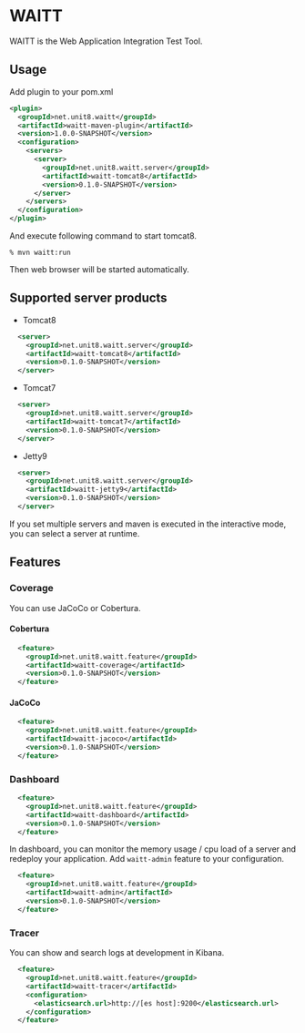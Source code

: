 WAITT
==================

WAITT is the Web Application Integration Test Tool.

## Usage

Add plugin to your pom.xml

```xml
<plugin>
  <groupId>net.unit8.waitt</groupId>
  <artifactId>waitt-maven-plugin</artifactId>
  <version>1.0.0-SNAPSHOT</version>
  <configuration>
    <servers>
      <server>
        <groupId>net.unit8.waitt.server</groupId>
        <artifactId>waitt-tomcat8</artifactId>
        <version>0.1.0-SNAPSHOT</version>
      </server>
    </servers>
  </configuration>
</plugin>
```

And execute following command to start tomcat8.

```shell
% mvn waitt:run
```

Then web browser will be started automatically.

## Supported server products

- Tomcat8

```xml
  <server>
    <groupId>net.unit8.waitt.server</groupId>
    <artifactId>waitt-tomcat8</artifactId>
    <version>0.1.0-SNAPSHOT</version>
  </server>
```

- Tomcat7

```xml
  <server>
    <groupId>net.unit8.waitt.server</groupId>
    <artifactId>waitt-tomcat7</artifactId>
    <version>0.1.0-SNAPSHOT</version>
  </server>
```

- Jetty9

```xml
  <server>
    <groupId>net.unit8.waitt.server</groupId>
    <artifactId>waitt-jetty9</artifactId>
    <version>0.1.0-SNAPSHOT</version>
  </server>
```


If you set multiple servers and maven is executed in the interactive mode, you can select a server at runtime.


## Features

### Coverage

You can use JaCoCo or Cobertura.

#### Cobertura

```xml
  <feature>
    <groupId>net.unit8.waitt.feature</groupId>
    <artifactId>waitt-coverage</artifactId>
    <version>0.1.0-SNAPSHOT</version>
  </feature>
```

#### JaCoCo

```xml
  <feature>
    <groupId>net.unit8.waitt.feature</groupId>
    <artifactId>waitt-jacoco</artifactId>
    <version>0.1.0-SNAPSHOT</version>
  </feature>
```

### Dashboard

```xml
  <feature>
    <groupId>net.unit8.waitt.feature</groupId>
    <artifactId>waitt-dashboard</artifactId>
    <version>0.1.0-SNAPSHOT</version>
  </feature>
```

In dashboard, you can monitor the memory usage / cpu load of a server and redeploy your application.
Add `waitt-admin` feature to your configuration.

```xml
  <feature>
    <groupId>net.unit8.waitt.feature</groupId>
    <artifactId>waitt-admin</artifactId>
    <version>0.1.0-SNAPSHOT</version>
  </feature>
```


### Tracer

You can show and search logs at development in Kibana.

```xml
  <feature>
    <groupId>net.unit8.waitt.feature</groupId>
    <artifactId>waitt-tracer</artifactId>
    <configuration>
      <elasticsearch.url>http://[es host]:9200</elasticsearch.url>
    </configuration>
  </feature>
```
